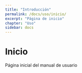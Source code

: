 ```yaml
---
title: "Introducción"
permalink: /docs/uso/inicio/
excerpt: "Página de inicio"
chapter: "Uso" 
sidebar: docs
---
```


# Inicio

Página inicial del manual de usuario
